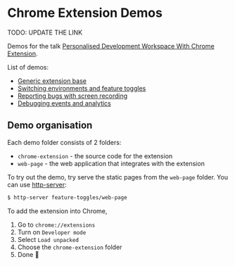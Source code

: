 # Chrome Extension Demos

TODO: UPDATE THE LINK

Demos for the talk [Personalised Development Workspace With Chrome Extension]().

List of demos:

- [Generic extension base](./basic)
- [Switching environments and feature toggles](./feature-toggles)
- [Reporting bugs with screen recording](./bug-recording)
- [Debugging events and analytics](./event-analytics)

## Demo organisation

Each demo folder consists of 2 folders:
- `chrome-extension` - the source code for the extension
- `web-page` - the web application that integrates with the extension

To try out the demo, try serve the static pages from the `web-page` folder.
You can use [http-server](https://www.npmjs.com/package/http-server):

```sh
$ http-server feature-toggles/web-page
```

To add the extension into Chrome,
1. Go to `chrome://extensions`
1. Turn on `Developer mode`
1. Select `Load unpacked`
1. Choose the `chrome-extension` folder
1. Done 🎉
